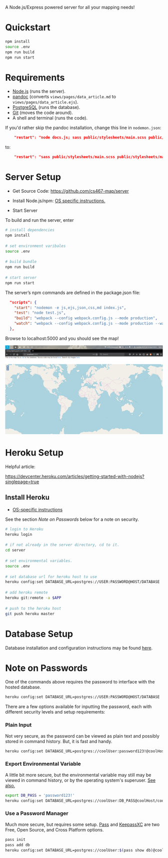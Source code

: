 A Node.js/Express powered server for all your mapping needs!

# Quickstart

```sh
npm install
source .env
npm run build
npm run start
```
# Requirements

- [Node.js](https://nodejs.org/) (runs the server).
- [pandoc](https://pandoc.org/) (converts `views/pages/data_article.md` to `views/pages/data_article.ejs`).
- [PostgreSQL](https://www.postgresql.org/) (runs the database).
- [Git](https://git-scm.com/) (moves the code around).
- A shell and terminal (runs the code).

If you'd rather skip the pandoc installation, change this line in `nodemon.json`:

```json
    "restart": "node docs.js; sass public/stylesheets/main.scss public/stylesheets/main.css"
```
to:

```json
    "restart": "sass public/stylesheets/main.scss public/stylesheets/main.css"
```

# Server Setup

- Get Source Code: https://github.com/cs467-map/server

- Install Node.js/npm: [OS specific instructions.](https://nodejs.org/en/download/)

- Start Server

To build and run the server, enter

```sh
# install dependencies
npm install

# set environment varibales
source .env

# build bundle
npm run build

# start server
npm run start
```

The server’s npm commands are defined in the package.json file:

```JSON
  "scripts": {
    "start": "nodemon -e js,ejs,json,css,md index.js",
    "test": "node test.js",
    "build": "webpack --config webpack.config.js --mode production",
    "watch": "webpack --config webpack.config.js --mode production --watch"
  },
```

Browse to localhost:5000 and you should see the map!

![example of server running on localhost](./example.png)

# Heroku Setup

Helpful article:

https://devcenter.heroku.com/articles/getting-started-with-nodejs?singlepage=true

## Install Heroku
- [OS-specific instructions](https://devcenter.heroku.com/articles/getting-started-with-nodejs?singlepage=true#set-up)

See the section *Note on Passwords* below for a note on security.

```sh
# login to Heroku
heroku login

# if not already in the server directory, cd to it.
cd server

# set environmental variables.
source .env

# set database url for heroku host to use
heroku config:set DATABASE_URL=postgres://USER:PASSWORD@HOST/DATABASE

# add heroku remote 
heroku git:remote -a $APP

# push to the heroku host
git push heroku master
```

# Database Setup

Database installation and configuration instructions may be found [here](https://github.com/cs467-map/database).

# Note on Passwords

One of the commands above requires the password to interface with the hosted database. 

```sh
heroku config:set DATABASE_URL=postgres://USER:PASSWORD@HOST/DATABASE
```

There are a few options available for inputting the password, each with different security levels and setup requirements:

### Plain Input 

Not very secure, as the password can be viewed as plain text and possibly stored in command history. But, it is fast and handy.

```sh
heroku config:set DATABASE_URL=postgres://coolUser:password123!@coolHost/coolDb
```

### Export Environmental Variable

A little bit more secure, but the environmental variable may still may be viewed in command history, or by the operating system's superuser. [See also.](https://borgbackup.readthedocs.io/en/stable/quickstart.html#pitfalls-with-shell-variables-and-environment-variables)

```sh
export DB_PASS = 'password123!'
heroku config:set DATABASE_URL=postgres://coolUser:DB_PASS@coolHost/coolDb
```

### Use a Password Manager 

Much more secure, but requires some setup. [Pass](https://www.passwordstore.org/) and [KeepassXC](https://keepassxc.org/) are two Free, Open Source, and Cross Platform options.

```sh
pass init
pass add db
heroku config:set DATABASE_URL=postgres://coolUser:$(pass show db)@coolHost/coolDb
```

